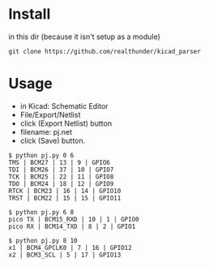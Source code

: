 

# Install
in this dir (because it isn't setup as a module)
```
git clone https://github.com/realthunder/kicad_parser
```

# Usage
 * in Kicad: Schematic Editor
 * File/Export/Netlist
 * click (Export Netlist) button
 * filename: pj.net
 * click (Save) button.

```
$ python pj.py 0 6
TMS | BCM27 | 13 | 9 | GPIO6
TDI | BCM26 | 37 | 10 | GPIO7
TCK | BCM25 | 22 | 11 | GPIO8
TDO | BCM24 | 18 | 12 | GPIO9
RTCK | BCM23 | 16 | 14 | GPIO10
TRST | BCM22 | 15 | 15 | GPIO11

$ python pj.py 6 8
pico TX | BCM15_RXD | 10 | 1 | GPIO0
pico RX | BCM14_TXD | 8 | 2 | GPIO1

$ python pj.py 8 10
x1 | BCM4_GPCLK0 | 7 | 16 | GPIO12
x2 | BCM3_SCL | 5 | 17 | GPIO13
```


